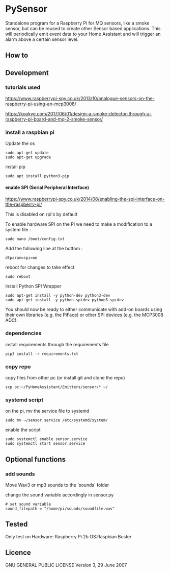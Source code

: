 # PySensor
Standalone program for a Raspberry Pi for MQ sensors, like a smoke sensor, but can be reused to create other Sensor based applications.
This will periodically emit event data to your Home Assistant and will trigger an alarm above a certain sensor level.

## How to


## Development
### tutorials used
https://www.raspberrypi-spy.co.uk/2013/10/analogue-sensors-on-the-raspberry-pi-using-an-mcp3008/

https://kookye.com/2017/06/01/design-a-smoke-detector-through-a-raspberry-pi-board-and-mq-2-smoke-sensor/

### install a raspbian pi
Update the os
```
sudo apt-get update
sudo apt-get upgrade
```

install pip
```
sudo apt install python3-pip
```

#### enable SPI (Serial Peripheral Interface)
https://www.raspberrypi-spy.co.uk/2014/08/enabling-the-spi-interface-on-the-raspberry-pi/

This is disabled on rpi's by default

To enable hardware SPI on the Pi we need to make a modification to a system file :
```
sudo nano /boot/config.txt
```

Add the following line at the bottom :
```
dtparam=spi=on
```

reboot for changes to take effect
```
sudo reboot
```

Install Python SPI Wrapper
```
sudo apt-get install -y python-dev python3-dev
sudo apt-get install -y python-spidev python3-spidev
```

<!-- Then to finish we can download ‘py-spidev’ and compile it ready for use :

cd ~
git clone https://github.com/Gadgetoid/py-spidev.git
cd py-spidev
sudo python setup.py install
sudo python3 setup.py install
cd ~ -->

You should now be ready to either communicate with add-on boards using their own libraries (e.g. the PiFace) or other SPI devices (e.g. the MCP3008 ADC).

### dependencies
install requirements through the requirements file
```
pip3 install -r requirements.txt
```

### copy repo
copy files from other pc (or install git and clone the repo)
```
scp pc:~/PyHomeAssistant/Emitters/sensor/* ~/
```

### systemd script
on the pi, mv the service file to systemd
```
sudo mv ~/sensor.service /etc/systemd/system/
```

enable the script
```
sudo systemctl enable sensor.service
sudo systemctl start sensor.service
```

## Optional functions
### add sounds
Move Wav3 or mp3 sounds to the 'sounds' folder

change the sound variable accordingly in sensor.py
```
# set sound variable
sound_filepath = "/home/pi/sounds/soundfile.wav"
```

## Tested
Only test on 
Hardware: Raspberry Pi 2b
OS:Raspbian Buster

## Licence
GNU GENERAL PUBLIC LICENSE
Version 3, 29 June 2007
